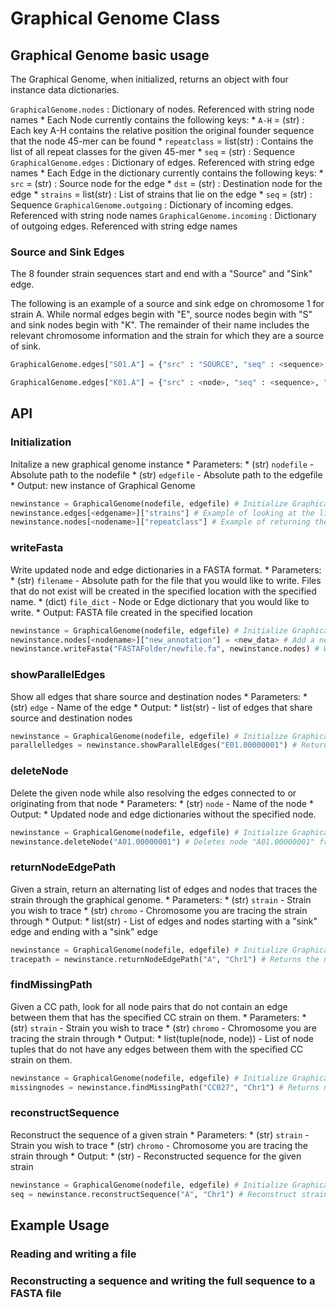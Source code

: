 # Graphical Genome Class

## Graphical Genome basic usage
The Graphical Genome, when initialized, returns an object with four instance data dictionaries. 

`GraphicalGenome.nodes` : Dictionary of nodes. Referenced with string node names
	* Each Node currently contains the following keys:
		* `A-H` = (str) : Each key A-H contains the relative position the original founder sequence that the node 45-mer can be found
		* `repeatclass` = list(str) : Contains the list of all repeat classes for the given 45-mer
		* `seq` = (str) : Sequence
`GraphicalGenome.edges` : Dictionary of edges. Referenced with string edge names
	* Each Edge in the dictionary currently contains the following keys:
		* `src` = (str) : Source node for the edge
		* `dst` = (str) : Destination node for the edge
		* `strains` = list(str) : List of strains that lie on the edge
		* `seq` = (str) : Sequence
`GraphicalGenome.outgoing` : Dictionary of incoming edges. Referenced with string node names
`GraphicalGenome.incoming` : Dictionary of outgoing edges. Referenced with string edge names


### Source and Sink Edges
The 8 founder strain sequences start and end with a "Source" and "Sink" edge. 

The following is an example of a source and sink edge on chromosome 1 for strain A. While normal edges begin with "E", source nodes begin with "S" and sink nodes begin with "K". The remainder of their name includes the relevant chromosome information and the strain for which they are a source of sink. 

```python
GraphicalGenome.edges["S01.A"] = {"src" : "SOURCE", "seq" : <sequence>, "dst" : <node>, "strain" : ["A"]}
```

```python
GraphicalGenome.edges["K01.A"] = {"src" : <node>, "seq" : <sequence>, "dst" : "SINK", "strain" : ["A"]}
```
## API

### Initialization
Initalize a new graphical genome instance
	* Parameters:
		* (str) `nodefile` - Absolute path to the nodefile
    	* (str) `edgefile` - Absolute path to the edgefile
    * Output: new instance of Graphical Genome
```python
newinstance = GraphicalGenome(nodefile, edgefile) # Initialize Graphical Genome instance with the specified node and edge file
newinstance.edges[<edgename>]["strains"] # Example of looking at the list of strains given an edgename
newinstance.nodes[<nodename>]["repeatclass"] # Example of returning the list of repeat classes of a given node
```

### writeFasta
Write updated node and edge dictionaries in a FASTA format.
	* Parameters:
		* (str) `filename` - Absolute path for the file that you would like to write. Files that do not exist will be created in the specified location with the specified name. 
		* (dict) `file_dict` - Node or Edge dictionary that you would like to write. 
	* Output: FASTA file created in the specified location
```python
newinstance = GraphicalGenome(nodefile, edgefile) # Initialize Graphical Genome instance with the specified node and edge file
newinstance.nodes[<nodename>]["new_annotation"] = <new_data> # Add a new annotation to the specified node
newinstance.writeFasta("FASTAFolder/newfile.fa", newinstance.nodes) # Writes updated node dictionary to the specified FASTA file
```

### showParallelEdges
Show all edges that share source and destination nodes
	* Parameters: 
		* (str) `edge` - Name of the edge
	* Output: 
		* list(str) - list of edges that share source and destination nodes
```python
newinstance = GraphicalGenome(nodefile, edgefile) # Initialize Graphical Genome instance with the specified node and edge file
parallelledges = newinstance.showParallelEdges("E01.00000001") # Returns a list of all edges that share the same source and destination as "E01.00000001"
```
### deleteNode
Delete the given node while also resolving the edges connected to or originating from that node
	* Parameters:
		* (str) `node` - Name of the node
	* Output:
		* Updated node and edge dictionaries without the specified node.
```python
newinstance = GraphicalGenome(nodefile, edgefile) # Initialize Graphical Genome instance with the specified node and edge file
newinstance.deleteNode("A01.00000001") # Deletes node "A01.00000001" from the nodes dictionary and redirects the edges that start and end in the node. 
```
### returnNodeEdgePath
Given a strain, return an alternating list of edges and nodes that traces the strain through the graphical genome. 
	* Parameters:
		* (str) `strain` - Strain you wish to trace
		* (str) `chromo` - Chromosome you are tracing the strain through
	* Output:
		* list(str) - List of edges and nodes starting with a "sink" edge and ending with a "sink" edge
```python
newinstance = GraphicalGenome(nodefile, edgefile) # Initialize Graphical Genome instance with the specified node and edge file
tracepath = newinstance.returnNodeEdgePath("A", "Chr1") # Returns the nodes and edges that make up the A strain on chromosome 1
```
### findMissingPath
Given a CC path, look for all node pairs that do not contain an edge between them that has the specified CC strain on them. 
	* Parameters:
		* (str) `strain` - Strain you wish to trace
		* (str) `chromo` - Chromosome you are tracing the strain through
	* Output:
		* list(tuple(node, node)) - List of node tuples that do not have any edges between them with the specified CC strain on them. 
```python
newinstance = GraphicalGenome(nodefile, edgefile) # Initialize Graphical Genome instance with the specified node and edge file
missingnodes = newinstance.findMissingPath("CC027", "Chr1") # Returns node tuples that do not have any edge that has a portion of "CC027" on it
```
### reconstructSequence
Reconstruct the sequence of a given strain
	* Parameters:
		* (str) `strain` - Strain you wish to trace
		* (str) `chromo` - Chromosome you are tracing the strain through
	* Output:
		* (str) - Reconstructed sequence for the given strain
```python
newinstance = GraphicalGenome(nodefile, edgefile) # Initialize Graphical Genome instance with the specified node and edge file
seq = newinstance.reconstructSequence("A", "Chr1") # Reconstruct strain A on chromosome 1
```

## Example Usage

### Reading and writing a file

### Reconstructing a sequence and writing the full sequence to a FASTA file